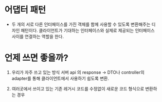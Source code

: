 # 어댑터 패턴

- 두 개의 서로 다른 인터페이스를 가진 객체를 함께 사용할 수 있도록 변환해주는 디자인 패턴이다. 클라이언트가 기대하는 인터페이스와 실제로 제공되는 인터페이스 사이를 연결하는 역할을 한다.

# 언제 쓰면 좋을까?

1. 우리가 자주 쓰고 있는 방식
   서버 api 의 response -> DTO나 controller의 adapter를 통해 클라이언트에서 사용하기 쉽도록 변환.

2. 여러곳에서 쓰이고 있는 기존 레거시 코드를 수정없이 새로운 코드 형식으로 변환하는 경우
